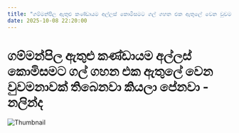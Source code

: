 ```yaml
---
title: "ගම්මන්පිල ඇතුළු කණ්ඩායම අල්ලස් කොමිසමට ගල් ගහන එක ඇතුලේ වෙන වුවමනාවක් තිබෙනවා කියලා පේනවා - නලින්ද"
date: 2025-10-08 22:20:00
---
```


# ගම්මන්පිල ඇතුළු කණ්ඩායම අල්ලස් කොමිසමට ගල් ගහන එක ඇතුලේ වෙන වුවමනාවක් තිබෙනවා කියලා පේනවා - නලින්ද

![Thumbnail](https://helakuru.sgp1.cdn.digitaloceanspaces.com/esana/images/lib/nalinda-jayathissa-medical-preess.jpg)

